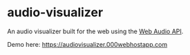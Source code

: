 # audio-visualizer

An audio visualizer built for the web using the [Web Audio API](https://developer.mozilla.org/en-US/docs/Web/API/Web_Audio_API).

Demo here: https://audiovisualizer.000webhostapp.com
